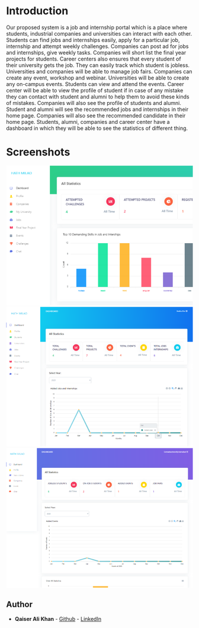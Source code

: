 # Introduction
Our proposed system is a job and internship portal which is a place where students, industrial
companies and universities can interact with each other. Students can find jobs and internships easily,
apply for a particular job, internship and attempt weekly challenges. Companies can post ad for jobs
and internships, give weekly tasks. Companies will short list the final year projects for students.
Career centers also ensures that every student of their university gets the job. They can easily track
which student is jobless. Universities and companies will be able to manage job fairs. Companies can
create any event, workshop and webinar. Universities will be able to create any on-campus events.
Students can view and attend the events. Career center will be able to view the profile of student if in
case of any mistake they can contact with student and alumni to help them to avoid these kinds of
mistakes. Companies will also see the profile of students and alumni. Student and alumni will see the
recommended jobs and internships in their home page. Companies will also see the recommended
candidate in their home page. Students, alumni, companies and career center have a dashboard in
which they will be able to see the statistics of different thing.

# Screenshots
![Image1](./screenshots/image.png)
![Image2](./screenshots/image1.png)
![Image3](./screenshots/image3.png)

## Author

- **Qaiser Ali Khan** - [Github](https://github.com/qaiseralikhan) - [LinkedIn](https://www.linkedin.com/in/qaiseralikhan/)
